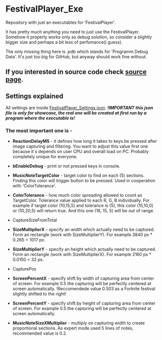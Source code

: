 # FestivalPlayer_Exe
Repository with just an executables for 'FestivalPlayer'.

It has pretty much anything you need to just use the FestivalPlayer.
Somehow it properly works only as debug solution, so consider a slightly bigger size and perhaps a bit less of perfomance(I guess).

The only missing thing here is .pdb which stands for 'Programm Debug Data'. It's just too big for GitHub, but anyway should work fine without.

## If you interested in source code check [source page](https://github.com/Andrii-Berozkin/FestivalPlayer).

## Settings explained
All settings are inside [FestivalPlayer_Settings.json](https://github.com/Andrii-Berozkin/FestivalPlayer/blob/master/FestivalPlayer_Settings.json). ***!IMPORTANT this json file is only for showcase, the real one will be created at first run by a program where the executable is!***
### The most important one is -
 - **ReactionDelayMS** - it defines how long it takes to keys be pressed after image capturing and filtering. You want to adjust this value first one because it`s depends on user CPU and overall load on PC. Probably completely unique for everyone.
 - **bEnableDebug** - print or not pressed keys in console.

 - **MusicNoteTargetColor** - target color to find on each (5) sections. Finding this color will trigger button to be pressed. Used in cooperation with 'ColorTolerance'.
 - **ColorTolerance** - how much color spreading allowed to count as TargetColor. Tolerance value applied to each R, G, B individually. For example if target color (10,15,5) and tolerance is (5), this color (15,10,0) or (10,20,5) will return true. And this one (16, 15, 5) will be out of range.

 - CaptureSizeFromTotal
 - **SizeMultiplierX** - specify an width which actually need to be captured. Form an rectangle (work with SizeMultiplierY). For example 3840 px * 0.265 = 1017 px.
 - **SizeMultiplierY** - specify an height which actually need to be captured. Form an rectangle (work with SizeMultiplierX). For example 2160 px * 0.0150 = 32 px.

 - CapturePos
 - **ScreenPercentX** - specify shift by width of capturing area from center of screen. For example 0.5 the capturing will be perfectly centered at screen automatically. !Reccomendede value 0.503 as a Fortnite festival slightly shifted to the right!
 - **ScreenPercentY** - specify shift by height of capturing area from center of screen. For example 0.5 the capturing will be perfectly centered at screen automatically.

 - **MusicNoteSizeXMultiplier** - multiply on capturing width to create proportional sections. As expert mode used 5 lines of notes, recommended value is 0.2.
